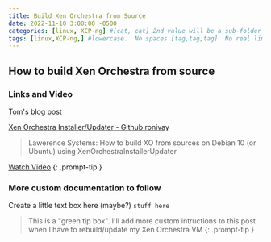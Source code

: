 ```yaml
---
title: Build Xen Orchestra from Source
date: 2022-11-10 3:00:00 -0500
categories: [linux, XCP-ng] #[cat, cat] 2nd value will be a sub-folder category limit of 2
tags: [linux,XCP-ng,] #lowercase.  No spaces [tag,tag,tag]  No real limit
---
```


## How to build Xen Orchestra from source

### Links and Video

[Tom's blog post](https://forums.lawrencesystems.com/t/how-to-build-xo-from-sources-on-debian-10-using-xenorchestrainstallerupdater/4597)

[Xen Orchestra Installer/Updater - Github ronivay](https://github.com/ronivay/XenOrchestraInstallerUpdater)

> Lawerence Systems: How to build XO from sources on Debian 10 (or Ubuntu) using XenOrchestraInstallerUpdater

[Watch Video](https://www.youtube.com/watch?v=bq1iKO-0jWs&t=10s)
{: .prompt-tip }


### More custom documentation to follow

Create a little text box here (maybe?) `stuff here`

> This is a "green tip box".  I'll add more custom intructions to this post when I have to rebuild/update my Xen Orchestra VM
{: .prompt-tip }

